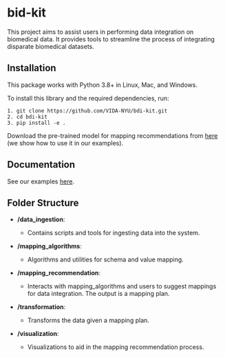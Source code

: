# bid-kit 

This project aims to assist users in performing data integration on biomedical data. It provides tools to streamline the process of integrating disparate biomedical datasets.

## Installation
This package works with Python 3.8+ in Linux, Mac, and Windows.

To install this library and the required dependencies, run:

```
1. git clone https://github.com/VIDA-NYU/bdi-kit.git
2. cd bdi-kit
3. pip install -e .
```

Download the pre-trained model for mapping recommendations from [here](https://drive.google.com/file/d/1YdCTd-kUMjDJaltQwXN4X9ezTCsfjyft/view) (we show how to use it in our examples).


## Documentation
See our examples [here](https://github.com/VIDA-NYU/bdi-kit/tree/devel/examples).

## Folder Structure

- **/data_ingestion**:
  - Contains scripts and tools for ingesting data into the system.

- **/mapping_algorithms**:
  - Algorithms and utilities for schema and value mapping.

- **/mapping_recommendation**:
  - Interacts with mapping_algorithms and users to suggest mappings for data integration. The output is a mapping plan.

- **/transformation**:
  - Transforms the data given a mapping plan.

- **/visualization**:
  - Visualizations to aid in the mapping recommendation process.
